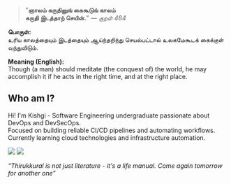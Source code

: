 <div align="left">

> "**ஞாலம் கருதினுங் கைகூடுங் காலம்**  
> **கருதி இடத்தாற் செயின்.**" — *குறள் 484*

</div>

**பொருள்:**  
உரிய காலத்தையும் இடத்தையும் ஆய்ந்தறிந்து செயல்பட்டால் உலகமேகூடக் கைக்குள் வந்துவிடும்.

**Meaning (English):**  
Though (a man) should meditate (the conquest of) the world, he may accomplish it if he acts in the right time, and at the right place.


## Who am I?

Hi! I'm Kishgi - Software Engineering undergraduate passionate about DevOps and DevSecOps.  
Focused on building reliable CI/CD pipelines and automating workflows.  
Currently learning cloud technologies and infrastructure automation.

[![](https://img.shields.io/badge/linkedin-0a66c2)](http://linkedin.com/in/kishgi) [![](https://img.shields.io/badge/portfolio-8A2BE2)](http://kishgi.vercel.app)

</pre>

*“Thirukkural is not just literature - it's a life manual. Come again tomorrow for another one”*
